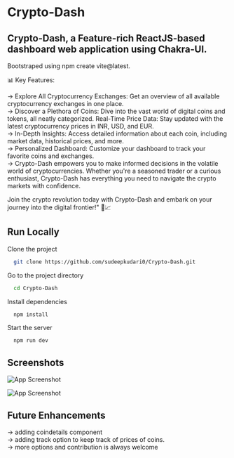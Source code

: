 
# Crypto-Dash

Crypto-Dash, a Feature-rich ReactJS-based dashboard web application using 
Chakra-UI.   
-
Bootstraped using npm create vite@latest.

📊 Key Features:

-> Explore All Cryptocurrency Exchanges: Get an overview of all available cryptocurrency exchanges in one place.  
-> Discover a Plethora of Coins: Dive into the vast world of digital coins and tokens, all neatly categorized.
Real-Time Price Data: Stay updated with the latest cryptocurrency prices in INR, USD, and EUR.  
-> In-Depth Insights: Access detailed information about each coin, including market data, historical prices, and more.  
-> Personalized Dashboard: Customize your dashboard to track your favorite coins and exchanges.  
-> Crypto-Dash empowers you to make informed decisions in the volatile world of cryptocurrencies. Whether you're a seasoned trader or a curious enthusiast, Crypto-Dash has everything you need to navigate the crypto markets with confidence.

Join the crypto revolution today with Crypto-Dash and embark on your journey into the digital frontier!" 🚀📈


## Run Locally

Clone the project

```bash
  git clone https://github.com/sudeepkudari0/Crypto-Dash.git
```

Go to the project directory

```bash
  cd Crypto-Dash
```

Install dependencies

```bash
  npm install
```

Start the server

```bash
  npm run dev
```


## Screenshots

![App Screenshot](https://raw.github.com/sudeepkudari0/Crypto-Dash/main/screenshots/home.png)

![App Screenshot](https://raw.github.com/sudeepkudari0/Crypto-Dash/main/screenshots/coins.png)
## Future Enhancements

-> adding coindetails component    
-> adding track option to keep track of prices of coins.    
-> more options and contribution is always welcome
